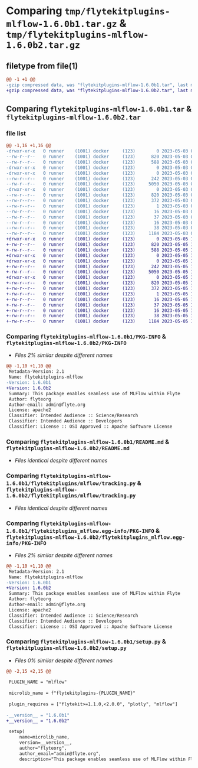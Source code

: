 # Comparing `tmp/flytekitplugins-mlflow-1.6.0b1.tar.gz` & `tmp/flytekitplugins-mlflow-1.6.0b2.tar.gz`

## filetype from file(1)

```diff
@@ -1 +1 @@
-gzip compressed data, was "flytekitplugins-mlflow-1.6.0b1.tar", last modified: Wed May  3 04:48:09 2023, max compression
+gzip compressed data, was "flytekitplugins-mlflow-1.6.0b2.tar", last modified: Fri May  5 17:49:46 2023, max compression
```

## Comparing `flytekitplugins-mlflow-1.6.0b1.tar` & `flytekitplugins-mlflow-1.6.0b2.tar`

### file list

```diff
@@ -1,16 +1,16 @@
-drwxr-xr-x   0 runner    (1001) docker     (123)        0 2023-05-03 04:48:09.792311 flytekitplugins-mlflow-1.6.0b1/
--rw-r--r--   0 runner    (1001) docker     (123)      820 2023-05-03 04:48:09.792311 flytekitplugins-mlflow-1.6.0b1/PKG-INFO
--rw-r--r--   0 runner    (1001) docker     (123)      588 2023-05-03 04:47:44.000000 flytekitplugins-mlflow-1.6.0b1/README.md
-drwxr-xr-x   0 runner    (1001) docker     (123)        0 2023-05-03 04:48:09.792311 flytekitplugins-mlflow-1.6.0b1/flytekitplugins/
-drwxr-xr-x   0 runner    (1001) docker     (123)        0 2023-05-03 04:48:09.792311 flytekitplugins-mlflow-1.6.0b1/flytekitplugins/mlflow/
--rw-r--r--   0 runner    (1001) docker     (123)      242 2023-05-03 04:47:44.000000 flytekitplugins-mlflow-1.6.0b1/flytekitplugins/mlflow/__init__.py
--rw-r--r--   0 runner    (1001) docker     (123)     5050 2023-05-03 04:47:44.000000 flytekitplugins-mlflow-1.6.0b1/flytekitplugins/mlflow/tracking.py
-drwxr-xr-x   0 runner    (1001) docker     (123)        0 2023-05-03 04:48:09.792311 flytekitplugins-mlflow-1.6.0b1/flytekitplugins_mlflow.egg-info/
--rw-r--r--   0 runner    (1001) docker     (123)      820 2023-05-03 04:48:09.000000 flytekitplugins-mlflow-1.6.0b1/flytekitplugins_mlflow.egg-info/PKG-INFO
--rw-r--r--   0 runner    (1001) docker     (123)      372 2023-05-03 04:48:09.000000 flytekitplugins-mlflow-1.6.0b1/flytekitplugins_mlflow.egg-info/SOURCES.txt
--rw-r--r--   0 runner    (1001) docker     (123)        1 2023-05-03 04:48:09.000000 flytekitplugins-mlflow-1.6.0b1/flytekitplugins_mlflow.egg-info/dependency_links.txt
--rw-r--r--   0 runner    (1001) docker     (123)       16 2023-05-03 04:48:09.000000 flytekitplugins-mlflow-1.6.0b1/flytekitplugins_mlflow.egg-info/namespace_packages.txt
--rw-r--r--   0 runner    (1001) docker     (123)       37 2023-05-03 04:48:09.000000 flytekitplugins-mlflow-1.6.0b1/flytekitplugins_mlflow.egg-info/requires.txt
--rw-r--r--   0 runner    (1001) docker     (123)       16 2023-05-03 04:48:09.000000 flytekitplugins-mlflow-1.6.0b1/flytekitplugins_mlflow.egg-info/top_level.txt
--rw-r--r--   0 runner    (1001) docker     (123)       38 2023-05-03 04:48:09.792311 flytekitplugins-mlflow-1.6.0b1/setup.cfg
--rw-r--r--   0 runner    (1001) docker     (123)     1184 2023-05-03 04:48:03.000000 flytekitplugins-mlflow-1.6.0b1/setup.py
+drwxr-xr-x   0 runner    (1001) docker     (123)        0 2023-05-05 17:49:46.914174 flytekitplugins-mlflow-1.6.0b2/
+-rw-r--r--   0 runner    (1001) docker     (123)      820 2023-05-05 17:49:46.914174 flytekitplugins-mlflow-1.6.0b2/PKG-INFO
+-rw-r--r--   0 runner    (1001) docker     (123)      588 2023-05-05 17:49:25.000000 flytekitplugins-mlflow-1.6.0b2/README.md
+drwxr-xr-x   0 runner    (1001) docker     (123)        0 2023-05-05 17:49:46.910174 flytekitplugins-mlflow-1.6.0b2/flytekitplugins/
+drwxr-xr-x   0 runner    (1001) docker     (123)        0 2023-05-05 17:49:46.914174 flytekitplugins-mlflow-1.6.0b2/flytekitplugins/mlflow/
+-rw-r--r--   0 runner    (1001) docker     (123)      242 2023-05-05 17:49:25.000000 flytekitplugins-mlflow-1.6.0b2/flytekitplugins/mlflow/__init__.py
+-rw-r--r--   0 runner    (1001) docker     (123)     5050 2023-05-05 17:49:25.000000 flytekitplugins-mlflow-1.6.0b2/flytekitplugins/mlflow/tracking.py
+drwxr-xr-x   0 runner    (1001) docker     (123)        0 2023-05-05 17:49:46.914174 flytekitplugins-mlflow-1.6.0b2/flytekitplugins_mlflow.egg-info/
+-rw-r--r--   0 runner    (1001) docker     (123)      820 2023-05-05 17:49:46.000000 flytekitplugins-mlflow-1.6.0b2/flytekitplugins_mlflow.egg-info/PKG-INFO
+-rw-r--r--   0 runner    (1001) docker     (123)      372 2023-05-05 17:49:46.000000 flytekitplugins-mlflow-1.6.0b2/flytekitplugins_mlflow.egg-info/SOURCES.txt
+-rw-r--r--   0 runner    (1001) docker     (123)        1 2023-05-05 17:49:46.000000 flytekitplugins-mlflow-1.6.0b2/flytekitplugins_mlflow.egg-info/dependency_links.txt
+-rw-r--r--   0 runner    (1001) docker     (123)       16 2023-05-05 17:49:46.000000 flytekitplugins-mlflow-1.6.0b2/flytekitplugins_mlflow.egg-info/namespace_packages.txt
+-rw-r--r--   0 runner    (1001) docker     (123)       37 2023-05-05 17:49:46.000000 flytekitplugins-mlflow-1.6.0b2/flytekitplugins_mlflow.egg-info/requires.txt
+-rw-r--r--   0 runner    (1001) docker     (123)       16 2023-05-05 17:49:46.000000 flytekitplugins-mlflow-1.6.0b2/flytekitplugins_mlflow.egg-info/top_level.txt
+-rw-r--r--   0 runner    (1001) docker     (123)       38 2023-05-05 17:49:46.914174 flytekitplugins-mlflow-1.6.0b2/setup.cfg
+-rw-r--r--   0 runner    (1001) docker     (123)     1184 2023-05-05 17:49:40.000000 flytekitplugins-mlflow-1.6.0b2/setup.py
```

### Comparing `flytekitplugins-mlflow-1.6.0b1/PKG-INFO` & `flytekitplugins-mlflow-1.6.0b2/PKG-INFO`

 * *Files 2% similar despite different names*

```diff
@@ -1,10 +1,10 @@
 Metadata-Version: 2.1
 Name: flytekitplugins-mlflow
-Version: 1.6.0b1
+Version: 1.6.0b2
 Summary: This package enables seamless use of MLFlow within Flyte
 Author: flyteorg
 Author-email: admin@flyte.org
 License: apache2
 Classifier: Intended Audience :: Science/Research
 Classifier: Intended Audience :: Developers
 Classifier: License :: OSI Approved :: Apache Software License
```

### Comparing `flytekitplugins-mlflow-1.6.0b1/README.md` & `flytekitplugins-mlflow-1.6.0b2/README.md`

 * *Files identical despite different names*

### Comparing `flytekitplugins-mlflow-1.6.0b1/flytekitplugins/mlflow/tracking.py` & `flytekitplugins-mlflow-1.6.0b2/flytekitplugins/mlflow/tracking.py`

 * *Files identical despite different names*

### Comparing `flytekitplugins-mlflow-1.6.0b1/flytekitplugins_mlflow.egg-info/PKG-INFO` & `flytekitplugins-mlflow-1.6.0b2/flytekitplugins_mlflow.egg-info/PKG-INFO`

 * *Files 2% similar despite different names*

```diff
@@ -1,10 +1,10 @@
 Metadata-Version: 2.1
 Name: flytekitplugins-mlflow
-Version: 1.6.0b1
+Version: 1.6.0b2
 Summary: This package enables seamless use of MLFlow within Flyte
 Author: flyteorg
 Author-email: admin@flyte.org
 License: apache2
 Classifier: Intended Audience :: Science/Research
 Classifier: Intended Audience :: Developers
 Classifier: License :: OSI Approved :: Apache Software License
```

### Comparing `flytekitplugins-mlflow-1.6.0b1/setup.py` & `flytekitplugins-mlflow-1.6.0b2/setup.py`

 * *Files 0% similar despite different names*

```diff
@@ -2,15 +2,15 @@
 
 PLUGIN_NAME = "mlflow"
 
 microlib_name = f"flytekitplugins-{PLUGIN_NAME}"
 
 plugin_requires = ["flytekit>=1.1.0,<2.0.0", "plotly", "mlflow"]
 
-__version__ = "1.6.0b1"
+__version__ = "1.6.0b2"
 
 setup(
     name=microlib_name,
     version=__version__,
     author="flyteorg",
     author_email="admin@flyte.org",
     description="This package enables seamless use of MLFlow within Flyte",
```

